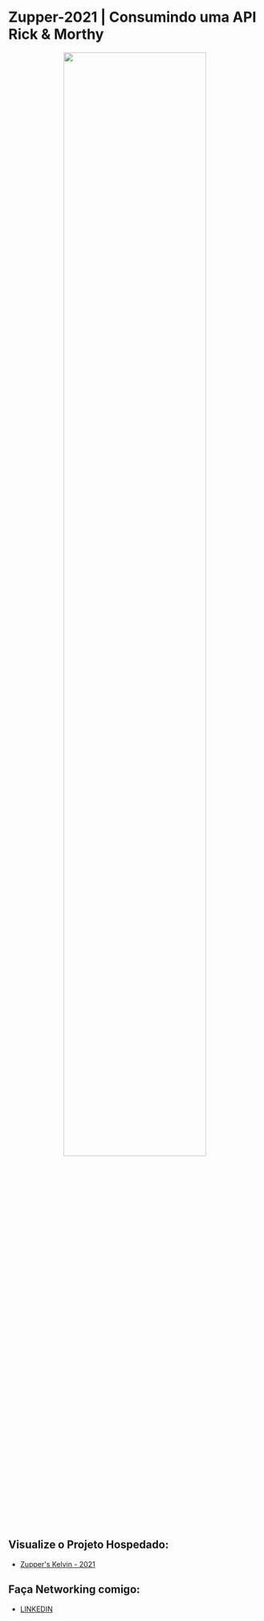 # Zupper-2021 | Consumindo uma API Rick & Morthy

<div align="center">
<img src="https://secureservercdn.net/198.71.233.31/36q.76e.myftpupload.com/wp-content/uploads/2022/03/LogoMonotone_Negativo.png" width="75%">
</div>

## Visualize o Projeto Hospedado:

- <a href="https://avaliacao-zup.vercel.app/">Zupper's Kelvin - 2021</a>  

## Faça Networking comigo:
-  <a href="https://www.linkedin.com/in/kelvinreis-adm/">LINKEDIN</a>  
